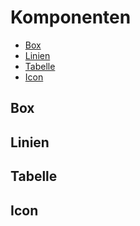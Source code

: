 # Komponenten

- [Box](#box)
- [Linien](#linien)
- [Tabelle](#tabelle)
- [Icon](#icon)

## Box

## Linien

## Tabelle

## Icon
